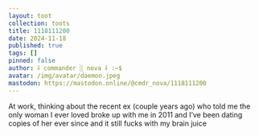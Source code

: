 ```yaml
---
layout: toot
collection: toots
title: 1118111200
date: 2024-11-18
published: true
tags: []
pinned: false
author: ⸸ commander ░ nova ⸸ :~$
avatar: /img/avatar/daemon.jpeg
mastodon: https://mastodon.online/@cmdr_nova/1118111200
---
```


At work, thinking about the recent ex (couple years ago) who told me the only woman I ever loved broke up with me in 2011 and I’ve been dating copies of her ever since and it still fucks with my brain juice
